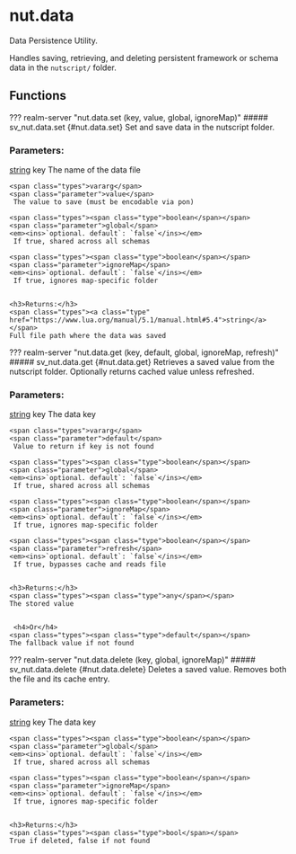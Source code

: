# nut.data
Data Persistence Utility.

Handles saving, retrieving, and deleting persistent framework or schema data in the `nutscript/` folder.
## Functions
??? realm-server "<a id=nut.data.set></a>nut.data.set (key, value, global, ignoreMap)"
    ##### sv_nut.data.set {#nut.data.set}
    Set and save data in the nutscript folder.
    <h3>Parameters:</h3>
    <span class="types"><a class="type" href="https://www.lua.org/manual/5.1/manual.html#5.4">string</a></span>
    <span class="parameter">key</span>
     The name of the data file

    <span class="types">vararg</span>
    <span class="parameter">value</span>
     The value to save (must be encodable via pon)

    <span class="types"><span class="type">boolean</span></span>
    <span class="parameter">global</span>
    <em><ins>`optional. default`: `false`</ins></em>
     If true, shared across all schemas

    <span class="types"><span class="type">boolean</span></span>
    <span class="parameter">ignoreMap</span>
    <em><ins>`optional. default`: `false`</ins></em>
     If true, ignores map-specific folder


    <h3>Returns:</h3>
    <span class="types"><a class="type" href="https://www.lua.org/manual/5.1/manual.html#5.4">string</a></span>
    Full file path where the data was saved



??? realm-server "<a id=nut.data.get></a>nut.data.get (key, default, global, ignoreMap, refresh)"
    ##### sv_nut.data.get {#nut.data.get}
    Retrieves a saved value from the nutscript folder.
	 Optionally returns cached value unless refreshed.
    <h3>Parameters:</h3>
    <span class="types"><a class="type" href="https://www.lua.org/manual/5.1/manual.html#5.4">string</a></span>
    <span class="parameter">key</span>
     The data key

    <span class="types">vararg</span>
    <span class="parameter">default</span>
     Value to return if key is not found

    <span class="types"><span class="type">boolean</span></span>
    <span class="parameter">global</span>
    <em><ins>`optional. default`: `false`</ins></em>
     If true, shared across all schemas

    <span class="types"><span class="type">boolean</span></span>
    <span class="parameter">ignoreMap</span>
    <em><ins>`optional. default`: `false`</ins></em>
     If true, ignores map-specific folder

    <span class="types"><span class="type">boolean</span></span>
    <span class="parameter">refresh</span>
    <em><ins>`optional. default`: `false`</ins></em>
     If true, bypasses cache and reads file


    <h3>Returns:</h3>
    <span class="types"><span class="type">any</span></span>
    The stored value


     <h4>Or</h4>
    <span class="types"><span class="type">default</span></span>
    The fallback value if not found



??? realm-server "<a id=nut.data.delete></a>nut.data.delete (key, global, ignoreMap)"
    ##### sv_nut.data.delete {#nut.data.delete}
    Deletes a saved value.
	 Removes both the file and its cache entry.
    <h3>Parameters:</h3>
    <span class="types"><a class="type" href="https://www.lua.org/manual/5.1/manual.html#5.4">string</a></span>
    <span class="parameter">key</span>
     The data key

    <span class="types"><span class="type">boolean</span></span>
    <span class="parameter">global</span>
    <em><ins>`optional. default`: `false`</ins></em>
     If true, shared across all schemas

    <span class="types"><span class="type">boolean</span></span>
    <span class="parameter">ignoreMap</span>
    <em><ins>`optional. default`: `false`</ins></em>
     If true, ignores map-specific folder


    <h3>Returns:</h3>
    <span class="types"><span class="type">bool</span></span>
    True if deleted, false if not found



